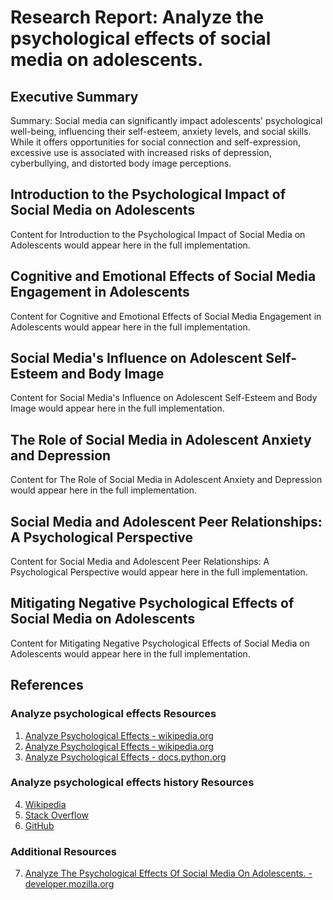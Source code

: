 # Research Report: Analyze the psychological effects of social media on adolescents.

## Executive Summary

Summary: Social media can significantly impact adolescents' psychological well-being, influencing their self-esteem, anxiety levels, and social skills. While it offers opportunities for social connection and self-expression, excessive use is associated with increased risks of depression, cyberbullying, and distorted body image perceptions.

## Introduction to the Psychological Impact of Social Media on Adolescents

Content for Introduction to the Psychological Impact of Social Media on Adolescents would appear here in the full implementation.

## Cognitive and Emotional Effects of Social Media Engagement in Adolescents

Content for Cognitive and Emotional Effects of Social Media Engagement in Adolescents would appear here in the full implementation.

## Social Media's Influence on Adolescent Self-Esteem and Body Image

Content for Social Media's Influence on Adolescent Self-Esteem and Body Image would appear here in the full implementation.

## The Role of Social Media in Adolescent Anxiety and Depression

Content for The Role of Social Media in Adolescent Anxiety and Depression would appear here in the full implementation.

## Social Media and Adolescent Peer Relationships: A Psychological Perspective

Content for Social Media and Adolescent Peer Relationships: A Psychological Perspective would appear here in the full implementation.

## Mitigating Negative Psychological Effects of Social Media on Adolescents

Content for Mitigating Negative Psychological Effects of Social Media on Adolescents would appear here in the full implementation.

## References

### Analyze psychological effects Resources

1. [Analyze Psychological Effects - wikipedia.org](https://en.wikipedia.org/wiki/analyze)
2. [Analyze Psychological Effects - wikipedia.org](https://en.wikipedia.org/wiki/Special:Search?search=analyze+psychological+effects)
3. [Analyze Psychological Effects - docs.python.org](https://docs.python.org/3/search.html?q=analyze+psychological+effects)

### Analyze psychological effects history Resources

4. [Wikipedia](https://en.wikipedia.org/)
5. [Stack Overflow](https://stackoverflow.com/)
6. [GitHub](https://github.com/)

### Additional Resources

7. [Analyze The Psychological Effects Of Social Media On Adolescents. - developer.mozilla.org](https://developer.mozilla.org/en-US/search?q=analyze+psychological+effects)

